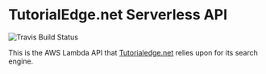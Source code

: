 TutorialEdge.net Serverless API
================================

![Travis Build Status](https://travis-ci.org/elliotforbes/tuts-edge-api.svg?branch=master)

This is the AWS Lambda API that [Tutorialedge.net](https://tutorialedge.net) relies upon for its search engine.